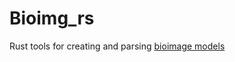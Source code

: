 # Bioimg_rs

Rust tools for creating and parsing [bioimage models](https://github.com/bioimage-io/spec-bioimage-io)